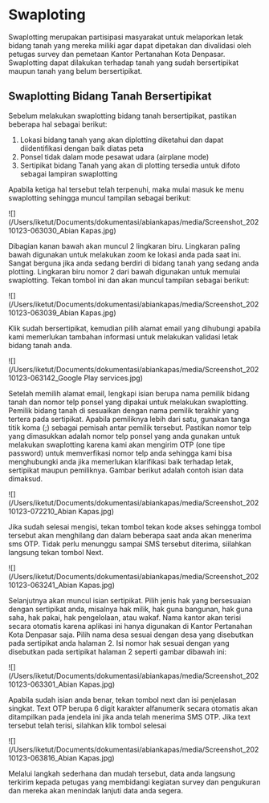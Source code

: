 # Swaploting



Swaplotting merupakan partisipasi masyarakat untuk melaporkan letak bidang tanah yang mereka miliki agar dapat dipetakan dan divalidasi oleh petugas survey dan pemetaan Kantor Pertanahan Kota Denpasar. Swaplotting dapat dilakukan terhadap tanah yang sudah bersertipikat maupun tanah yang belum bersertipikat.



## Swaplotting Bidang Tanah Bersertipikat



Sebelum melakukan swaplotting bidang tanah bersertipikat, pastikan beberapa hal sebagai berikut:

1. Lokasi bidang tanah yang akan diplotting diketahui dan dapat diidentifikasi dengan baik diatas peta
2. Ponsel tidak dalam mode pesawat udara (airplane mode)
3. Sertipikat bidang Tanah yang akan di plotting tersedia untuk difoto sebagai lampiran swaplotting

Apabila ketiga hal tersebut telah terpenuhi, maka mulai masuk ke menu swaplotting sehingga muncul tampilan sebagai berikut:



![](/Users/iketut/Documents/dokumentasi/abiankapas/media/Screenshot_20210123-063030_Abian Kapas.jpg)



Dibagian kanan bawah akan muncul 2 lingkaran biru. Lingkaran paling bawah digunakan untuk melakukan zoom ke lokasi anda pada saat ini. Sangat berguna jika anda sedang berdiri di bidang tanah yang sedang anda plotting. Lingkaran biru nomor 2 dari bawah digunakan untuk memulai swaplotting. Tekan tombol ini dan akan muncul tampilan sebagai berikut:



![](/Users/iketut/Documents/dokumentasi/abiankapas/media/Screenshot_20210123-063039_Abian Kapas.jpg)



Klik sudah bersertipikat, kemudian pilih alamat email yang dihubungi apabila kami memerlukan tambahan informasi untuk melakukan validasi letak bidang tanah anda.



![](/Users/iketut/Documents/dokumentasi/abiankapas/media/Screenshot_20210123-063142_Google Play services.jpg)



Setelah memilih alamat email, lengkapi isian berupa nama pemilik bidang tanah dan nomor telp ponsel yang dipakai untuk melakukan swaplotting. Pemilik bidang tanah di sesuaikan dengan nama pemilik terakhir yang tertera pada sertipikat. Apabila pemiliknya lebih dari satu, gunakan tanga titik koma (;) sebagai pemisah antar pemilik tersebut. Pastikan nomor telp yang dimasukkan adalah nomor telp ponsel yang anda gunakan untuk melakukan swaplotting karena kami akan mengirim OTP (one tipe password) untuk memverfikasi nomor telp anda sehingga kami bisa menghubungki anda jika memerlukan klarifikasi baik terhadap letak, sertipikat maupun pemiliknya. Gambar berikut adalah contoh isian data dimaksud.



![](/Users/iketut/Documents/dokumentasi/abiankapas/media/Screenshot_20210123-072210_Abian Kapas.jpg)



Jika sudah selesai mengisi, tekan tombol tekan kode akses sehingga tombol tersebut akan menghilang dan dalam beberapa saat anda akan menerima sms OTP. Tidak perlu menunggu sampai SMS tersebut diterima, siilahkan langsung tekan tombol Next.



![](/Users/iketut/Documents/dokumentasi/abiankapas/media/Screenshot_20210123-063241_Abian Kapas.jpg)



Selanjutnya akan muncul isian sertipikat. Pilih jenis hak yang bersesuaian dengan sertipikat anda, misalnya hak milik, hak guna bangunan, hak guna saha, hak pakai, hak pengelolaan, atau wakaf. Nama kantor akan terisi secara otomatis karena aplikasi ini hanya digunakan di Kantor Pertanahan Kota Denpasar saja. Pilih nama desa sesuai dengan desa yang disebutkan pada sertipikat anda halaman 2. Isi nomor hak sesuai dengan yang disebutkan pada sertipikat halaman 2 seperti gambar dibawah ini:



![](/Users/iketut/Documents/dokumentasi/abiankapas/media/Screenshot_20210123-063301_Abian Kapas.jpg)



Apabila sudah isian anda benar, tekan tombol next dan isi penjelasan singkat. Text OTP berupa 6 digit karakter alfanumerik secara otomatis akan ditampilkan pada jendela ini jika anda telah menerima SMS OTP. Jika text tersebut telah terisi, silahkan klik tombol selesai



![](/Users/iketut/Documents/dokumentasi/abiankapas/media/Screenshot_20210123-063816_Abian Kapas.jpg)



Melalui langkah sederhana dan mudah tersebut, data anda langsung terkirim kepada petugas yang membidangi kegiatan survey dan pengukuran dan mereka akan menindak lanjuti data anda segera.